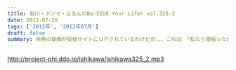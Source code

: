 ```yaml
---
title: 石川・ホンマ・ぶるんのBe-SIDE Your Life! vol.325-2
date: 2012-07-26
tags: ['2012年', '2012年07月']
draft: false
summary: 余興の動画が投稿サイトにＵＰされているわけだが、、、これは 「私たち頑張った力作あるから見て！見て！」ということで世界公開 しているわけであり・・・その影には、数々の失敗作があるに違いないわけであり・・・ＮＡＭＡＥ
---
```


http://project-phi.ddo.jp/ishikawa/ishikawa325_2.mp3
